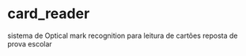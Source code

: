 # card_reader

sistema de Optical mark recognition para leitura de cartões reposta de prova escolar
